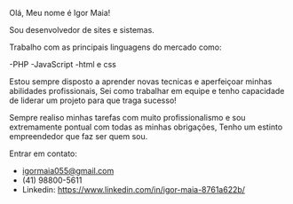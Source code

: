 Olá, Meu nome é Igor Maia!

Sou desenvolvedor de sites e sistemas.

Trabalho com as principais linguagens do mercado como:

-PHP
-JavaScript
-html e css

Estou sempre disposto a aprender novas tecnicas e aperfeiçoar minhas abilidades profissionais,
Sei como trabalhar em equipe e tenho capacidade de liderar um projeto para que traga sucesso!

Sempre realiso minhas tarefas com muito profissionalismo e sou extremamente pontual com todas as minhas obrigações,
Tenho um estinto empreendedor que faz ser quem sou.

  Entrar em contato: 
- igormaia055@gmail.com
- (41) 98800-5611
- Linkedin: https://www.linkedin.com/in/igor-maia-8761a622b/
